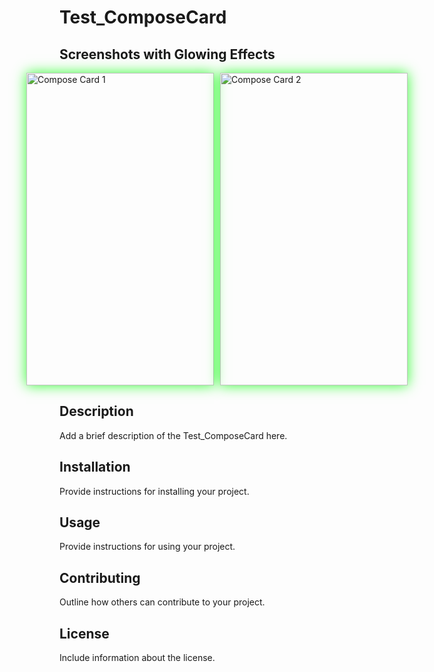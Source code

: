 # Test_ComposeCard

## Screenshots with Glowing Effects

<div style="display: flex; flex-direction: row; justify-content: center;">
    <div style="margin-right: 10px;">
        <img src="https://github.com/AmrNasserSaad/Test_ComposeCard/assets/105106529/14d8a986-2a46-4dfa-9e65-103747d2643a" alt="Compose Card 1" width="300" height="500" style="box-shadow: 0 0 20px rgba(0, 255, 0, 0.8);" />
    </div>
    <div>
        <img src="https://github.com/AmrNasserSaad/Test_ComposeCard/assets/105106529/41dbd0a2-7cbc-41f0-92a9-1c29c46d0ac9" alt="Compose Card 2" width="300" height="500" style="box-shadow: 0 0 20px rgba(0, 255, 0, 0.8);" />
    </div>
</div>

## Description
Add a brief description of the Test_ComposeCard here.

## Installation
Provide instructions for installing your project.

## Usage
Provide instructions for using your project.

## Contributing
Outline how others can contribute to your project.

## License
Include information about the license.

